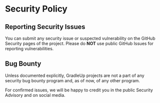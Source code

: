 # Security Policy

## Reporting Security Issues

You can submit any security issue or suspected vulnerability
on the GitHub Security pages of the project.
Please do **NOT** use public GitHub Issues for reporting vulnerabilities.

## Bug Bounty

Unless documented explicitly,
GradleUp projects are not a part of
any security bug bounty program and,
as of now, of any other program.

For confirmed issues, we will be happy to credit you in the public Security Advisory and on social media.
